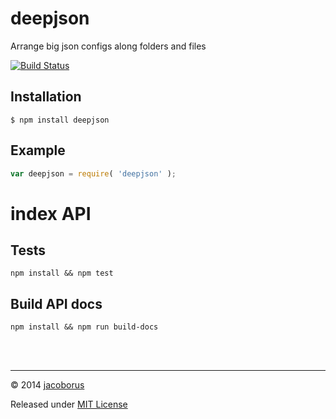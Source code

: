deepjson
========

Arrange big json configs along folders and files

[![Build Status](https://travis-ci.org/jacoborus/deepjson.svg?branch=master)](https://travis-ci.org/jacoborus/deepjson)


## Installation

```
$ npm install deepjson
```


## Example

```js
var deepjson = require( 'deepjson' );

```

index API
============






Tests
-----

```
npm install && npm test
```

Build API docs
--------------

```
npm install && npm run build-docs
```


<br><br>

---

© 2014 [jacoborus](https://github.com/jacoborus)

Released under [MIT License](https://raw.github.com/jacoborus/deepjson/master/LICENSE)